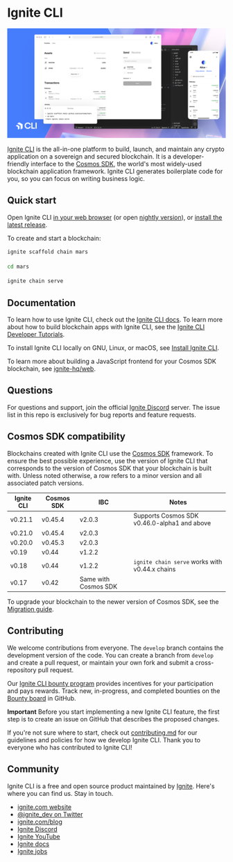 # Ignite CLI

![Ignite CLI](./assets/ignite-cli.png)

[Ignite CLI](https://ignite.com/cli) is the all-in-one platform to build, launch, and maintain any crypto application on a sovereign and secured blockchain. It is a developer-friendly interface to the [Cosmos SDK](https://github.com/cosmos/cosmos-sdk), the world's most widely-used blockchain application framework. Ignite CLI generates boilerplate code for you, so you can focus on writing business logic.

## Quick start

Open Ignite CLI [in your web browser](https://gitpod.io/#https://github.com/ignite/cli/tree/master) (or open [nightly version](https://gitpod.io/#https://github.com/ignite/cli/)), or [install the latest release](https://docs.ignite.com/guide/install.html). 

To create and start a blockchain:

```bash
ignite scaffold chain mars

cd mars

ignite chain serve
```

## Documentation

To learn how to use Ignite CLI, check out the [Ignite CLI docs](https://docs.ignite.com). To learn more about how to build blockchain apps with Ignite CLI, see the [Ignite CLI Developer Tutorials](https://docs.ignite.com/guide/). 

To install Ignite CLI locally on GNU, Linux, or macOS, see [Install Ignite CLI](https://docs.ignite.com/guide/install.html).

To learn more about building a JavaScript frontend for your Cosmos SDK blockchain, see [ignite-hq/web](https://github.com/ignite/web).

## Questions

For questions and support, join the official [Ignite Discord](https://discord.gg/ignite) server. The issue list in this repo is exclusively for bug reports and feature requests.

## Cosmos SDK compatibility

Blockchains created with Ignite CLI use the [Cosmos SDK](https://github.com/cosmos/cosmos-sdk/) framework. To ensure the best possible experience, use the version of Ignite CLI that corresponds to the version of Cosmos SDK that your blockchain is built with. Unless noted otherwise, a row refers to a minor version and all associated patch versions.

| Ignite CLI | Cosmos SDK | IBC                  | Notes |
| -------- | ---------- | -------------------- | ------------------------------------------------ |
| v0.21.1  | v0.45.4    | v2.0.3               | Supports Cosmos SDK v0.46.0-alpha1 and above |
| v0.21.0  | v0.45.4    | v2.0.3               | |
| v0.20.0  | v0.45.3    | v2.0.3              | |
| v0.19    | v0.44      | v1.2.2               | |
| v0.18    | v0.44      | v1.2.2               | `ignite chain serve` works with v0.44.x chains |
| v0.17    | v0.42      | Same with Cosmos SDK | |

To upgrade your blockchain to the newer version of Cosmos SDK, see the [Migration guide](https://docs.ignite.com/migration/).

## Contributing

We welcome contributions from everyone. The `develop` branch contains the development version of the code. You can create a branch from `develop` and create a pull request, or maintain your own fork and submit a cross-repository pull request.

Our [Ignite CLI bounty program](docs/bounty/index.md) provides incentives for your participation and pays rewards. Track new, in-progress, and completed bounties on the [Bounty board](https://github.com/ignite/cli/projects/5) in GitHub.

**Important** Before you start implementing a new Ignite CLI feature, the first step is to create an issue on GitHub that describes the proposed changes.

If you're not sure where to start, check out [contributing.md](contributing.md) for our guidelines and policies for how we develop Ignite CLI. Thank you to everyone who has contributed to Ignite CLI!

## Community

Ignite CLI is a free and open source product maintained by [Ignite](https://ignite.com). Here's where you can find us. Stay in touch.

- [ignite.com website](https://ignite.com)
- [@ignite_dev on Twitter](https://twitter.com/ignite_dev)
- [ignite.com/blog](https://ignite.com/blog/)
- [Ignite Discord](https://discord.com/invite/ignite)
- [Ignite YouTube](https://www.youtube.com/ignitehq)
- [Ignite docs](https://docs.ignite.com/)
- [Ignite jobs](https://ignite.com/careers)
